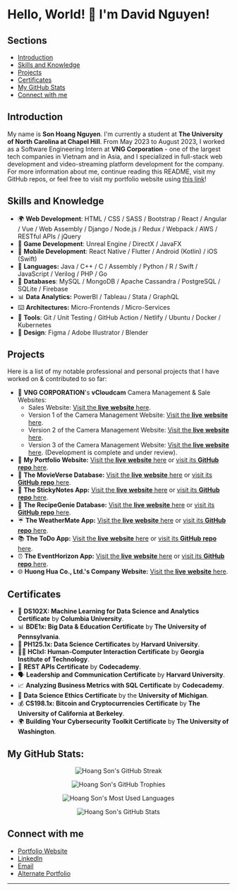 # Hello, World! 👋 I'm David Nguyen!

## Sections
- [Introduction](#introduction)
- [Skills and Knowledge](#skills-and-knowledge)
- [Projects](#projects)
- [Certificates](#certificates)
- [My GitHub Stats](#my-github-stats)
- [Connect with me](#connect-with-me)

## Introduction

My name is **Son Hoang Nguyen**. I'm currently a student at **The University of North Carolina at Chapel Hill**. From May 2023 to August 2023, I worked as a Software Engineering Intern at **VNG Corporation** - one of the largest tech companies in Vietnam and in Asia, and I specialized in full-stack web development and video-streaming platform development for the company. For more information about me, continue reading this README, visit my GitHub repos, or feel free to visit my portfolio website using [this link](https://sonnguyenhoang.com)!

## Skills and Knowledge
* 🌍 **Web Development**: HTML / CSS / SASS / Bootstrap / React / Angular / Vue / Web Assembly / Django / Node.js / Redux / Webpack / AWS / RESTful APIs / jQuery
* 🎲 **Game Development**: Unreal Engine / DirectX / JavaFX
* 📱 **Mobile Development**: React Native / Flutter / Android (Kotlin) / iOS (Swift)
* 🐍 **Languages:** Java / C++ / C / Assembly / Python / R / Swift / JavaScript / Verilog / PHP / Go
* 🚀 **Databases**: MySQL / MongoDB / Apache Cassandra / PostgreSQL / SQLite / Firebase
* 📊 **Data Analytics:** PowerBI / Tableau / Stata / GraphQL
* ⌨️ **Architectures:** Micro-Frontends / Micro-Services
* 🔧 **Tools**: Git / Unit Testing / GitHub Action / Netlify / Ubuntu / Docker / Kubernetes
* 🎨 **Design**: Figma / Adobe Illustrator / Blender

## Projects

Here is a list of my notable professional and personal projects that I have worked on & contributed to so far:

* 🚀 **VNG CORPORATION**'s **vCloudcam** Camera Management & Sale Websites: 
  * Sales Website: [Visit the **live** **website** here](https://www.vngcloud.vn/product/vcloudcam).
  * Version 1 of the Camera Management Website: [Visit the **live** **website** here](https://v1.vcloudcam.vn/#/).
  * Version 2 of the Camera Management Website: [Visit the **live** **website** here](https://vcloudcam.vn/#/).
  * Version 3 of the Camera Management Website: [Visit the **live** **website** here](https://beta.vcloudcam.vn). (Development is complete and under review).
* 🌟 **My Portfolio Website:**     [Visit the **live** **website** here](https://sonnguyenhoang.com) or [visit its **GitHub** **repo** here](https://github.com/hoangsonww/My-Portfolio-Website).
* 🍿 **The MovieVerse Database:**  [Visit the **live** **website** here](https://movie-verse.com) or [visit its **GitHub** **repo** here](https://github.com/hoangsonww/The-MovieVerse-Database).
* 📝 **The StickyNotes App:**      [Visit the **live** **website** here](https://hoangsonww.github.io/The-StickyNotes-App/) or [visit its **GitHub** **repo** here](https://github.com/hoangsonww/The-StickyNotes-App).
* 🍲 **The RecipeGenie Database:** [Visit the **live** **website** here](https://hoangsonww.github.io/RecipeGenie-App/) or [visit its **GitHub** **repo** here](https://github.com/hoangsonww/RecipeGenie-App).
* ☔  **The WeatherMate App:**      [Visit the **live** **website** here](https://hoangsonww.github.io/WeatherMate-App/) or [visit its **GitHub** **repo** here](https://github.com/hoangsonww/WeatherMate-App).
* 📚 **The ToDo App:**             [Visit the **live** **website** here](https://hoangsonww.github.io/The-ToDo-App/) or [visit its **GitHub** **repo** here](https://github.com/hoangsonww/The-ToDo-App).
* ⏰ **The EventHorizon App:**     [Visit the **live** **website** here](https://hoangsonww.github.io/The-Event-Horizon-App/) or [visit its **GitHub** **repo** here](https://github.com/hoangsonww/The-Event-Horizon-App).
* 🌐 **Huong Hua Co., Ltd.'s Company Website:**   [Visit the **live** **website** here](https://huonghuacoltd.com).

## Certificates
* 🤖 **DS102X: Machine Learning for Data Science and Analytics Certificate** by **Columbia University**.
* 📊 **BDE1x: Big Data & Education Certificate** by **The University of Pennsylvania**.
* 💾 **PH125.1x: Data Science Certificates** by **Harvard University**.
* 👨‍💻 **HCIxI: Human-Computer Interaction Certificate** by **Georgia Institute of Technology**.
* 🔗 **REST APIs Certificate** by **Codecademy**.
* 🗣️ **Leadership and Communication Certificate** by **Harvard University**.
* 📈 **Analyzing Business Metrics with SQL Certificate** by **Codecademy**.
* 📝 **Data Science Ethics Certificate** by the **University of Michigan**.
* 💰 **CS198.1x: Bitcoin and Cryptocurrencies Certificate** by **The University of California at Berkeley**.
* 🌍 **Building Your Cybersecurity Toolkit Certificate** by **The University of Washington**.

## My GitHub Stats:

<p align="center">
  <img src="https://github-readme-streak-stats.herokuapp.com/?user=hoangsonww&theme=radical" alt="Hoang Son's GitHub Streak" />
</p>
<p align="center">
  <img src="https://github-profile-trophy.vercel.app/?username=hoangsonww&theme=radical&column=3&row=1&margin-w=15&margin-h=15" alt="Hoang Son's GitHub Trophies" />
</p>
<p align="center">
  <img src="https://github-readme-stats.vercel.app/api/top-langs/?username=hoangsonww&layout=compact&theme=radical&langs_count=12" alt="Hoang Son's Most Used Languages" />
</p>
<p align="center">
  <img src="https://github-contribution-stats.vercel.app/api/?username=hoangsonww&theme=radical&layout=compact" alt="Hoang Son's GitHub Stats" />
</p>

## Connect with me
* [Portfolio Website](https://sonnguyenhoang.com)
* [LinkedIn](https://www.linkedin.com/in/hoangsonww/)
* [Email](mailto:hoangson091104@gmail.com)
* [Alternate Portfolio](https://hoangsonww.github.io/hoangsonww/)

---